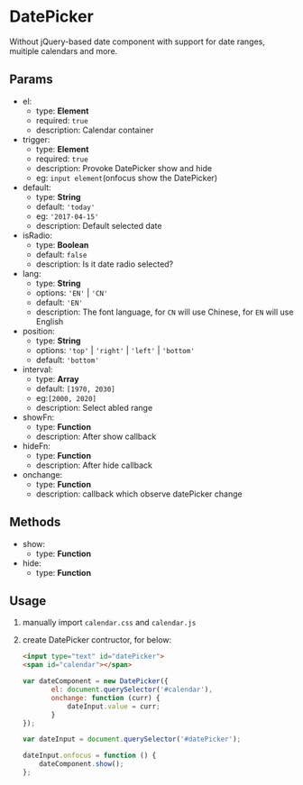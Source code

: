 # DatePicker

Without jQuery-based date component with support for date ranges, muitiple calendars and more.

## Params

- el: 
    - type: **Element**
    - required: `true`
    - description: Calendar container
- trigger:
    - type: **Element**
    - required: `true`
    - description: Provoke DatePicker show and hide
    - eg: `input element`(onfocus show the DatePicker)
- default:
    - type: **String**
    - default: `'today'`
    - eg: `'2017-04-15'`
    - description: Default selected date
- isRadio:
    - type: **Boolean**
    - default: `false`
    - description: Is it date radio selected?
- lang:
    - type: **String**
    - options: `'EN'` | `'CN'`
    - default: `'EN'`
    - description: The font language, for `CN` will use Chinese, for `EN` will use English
- position:
    - type: **String**
    - options: `'top'` | `'right'` | `'left'` | `'bottom'`
    - default: `'bottom'`
- interval:
    - type: **Array**
    - default: `[1970, 2030]`
    - eg:`[2000, 2020]`
    - description: Select abled range
- showFn:
    - type: **Function**
    - description: After show callback
- hideFn:
    - type: **Function**
    - description: After hide callback 
- onchange:
    - type: **Function**
    - description: callback which observe datePicker change

## Methods

- show: 
    - type: **Function**
- hide:
    - type: **Function**
    
## Usage

1. manually import `calendar.css` and `calendar.js`
2. create DatePicker contructor, for below:
    ```html
    <input type="text" id="datePicker">
    <span id="calendar"></span>
    ```
    

    ```js
   var dateComponent = new DatePicker({
           el: document.querySelector('#calendar'),
           onchange: function (curr) {
               dateInput.value = curr;
           }
   });

   var dateInput = document.querySelector('#datePicker');

   dateInput.onfocus = function () {
        dateComponent.show();
   };
    ```

